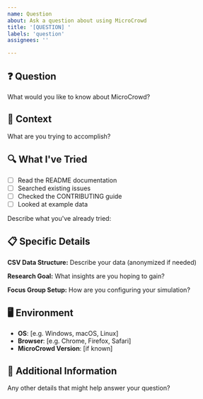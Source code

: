 ```yaml
---
name: Question
about: Ask a question about using MicroCrowd
title: '[QUESTION] '
labels: 'question'
assignees: ''

---
```


## ❓ Question
What would you like to know about MicroCrowd?

## 🎯 Context
What are you trying to accomplish?

## 🔍 What I've Tried
- [ ] Read the README documentation
- [ ] Searched existing issues
- [ ] Checked the CONTRIBUTING guide
- [ ] Looked at example data

Describe what you've already tried:

## 📋 Specific Details
**CSV Data Structure:**
Describe your data (anonymized if needed)

**Research Goal:**
What insights are you hoping to gain?

**Focus Group Setup:**
How are you configuring your simulation?

## 🖥️ Environment
- **OS**: [e.g. Windows, macOS, Linux]
- **Browser**: [e.g. Chrome, Firefox, Safari]
- **MicroCrowd Version**: [if known]

## 📝 Additional Information
Any other details that might help answer your question?